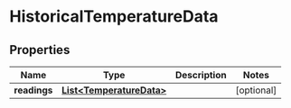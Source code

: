 

# HistoricalTemperatureData


## Properties

| Name | Type | Description | Notes |
|------------ | ------------- | ------------- | -------------|
|**readings** | [**List&lt;TemperatureData&gt;**](TemperatureData.md) |  |  [optional] |



